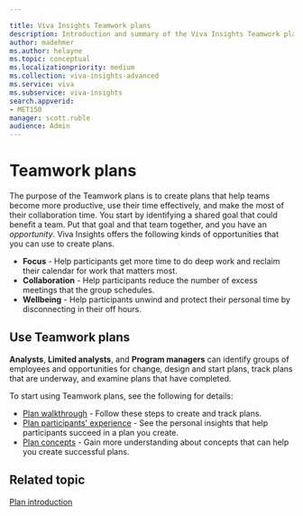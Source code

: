 ```yaml
---

title: Viva Insights Teamwork plans 
description: Introduction and summary of the Viva Insights Teamwork plans
author: madehmer
ms.author: helayne
ms.topic: conceptual
ms.localizationpriority: medium 
ms.collection: viva-insights-advanced 
ms.service: viva 
ms.subservice: viva-insights 
search.appverid: 
- MET150 
manager: scott.ruble
audience: Admin
---
```


# Teamwork plans

The purpose of the Teamwork plans is to create plans that help teams become more productive, use their time effectively, and make the most of their collaboration time. You start by identifying a shared goal that could benefit a team. Put that goal and that team together, and you have an _opportunity_. Viva Insights offers the following kinds of opportunities that you can use to create plans.

* **Focus** - Help participants get more time to do deep work and reclaim their calendar for work that matters most.
* **Collaboration** - Help participants reduce the number of excess meetings that the group schedules.
* **Wellbeing** - Help participants unwind and protect their personal time by disconnecting in their off hours.

## Use Teamwork plans

**Analysts**, **Limited analysts**, and **Program managers** can identify groups of employees and opportunities for change, design and start plans, track plans that are underway, and examine plans that have completed.

To start using Teamwork plans, see the following for details:

* [Plan walkthrough](/viva/insights/tutorials/solutionsv2-task?toc=/viva/insights/use/toc.json&bc=/viva/insights/breadcrumb/toc.json) - Follow these steps to create and track plans.
* [Plan participants' experience](/viva/insights/tutorials/solutionsv2-participants?toc=/viva/insights/use/toc.json&bc=/viva/insights/breadcrumb/toc.json) - See the personal insights that help participants succeed in a plan you create.
* [Plan concepts](/viva/insights/tutorials/solutionsv2-conceptual?toc=/viva/insights/use/toc.json&bc=/viva/insights/breadcrumb/toc.json) - Gain more understanding about concepts that can help you create successful plans.

## Related topic

[Plan introduction](/viva/insights/tutorials/solutionsv2-intro?toc=/viva/insights/use/toc.json&bc=/viva/insights/breadcrumb/toc.json)
